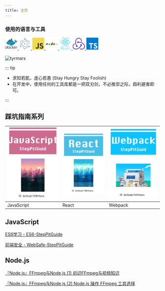 ```yaml
---
title: 主页
---
```


<h3 align="left">使用的语言与工具</h3>
<p align="left"> <a href="https://www.docker.com/" target="_blank"> <img src="https://raw.githubusercontent.com/devicons/devicon/master/icons/docker/docker-original-wordmark.svg" alt="docker" width="40" height="40"/> </a> <a href="https://www.electronjs.org" target="_blank"> <img src="https://raw.githubusercontent.com/devicons/devicon/master/icons/electron/electron-original.svg" alt="electron" width="40" height="40"/> </a> <a href="https://developer.mozilla.org/en-US/docs/Web/JavaScript" target="_blank"> <img src="https://raw.githubusercontent.com/devicons/devicon/master/icons/javascript/javascript-original.svg" alt="javascript" width="40" height="40"/> </a> <a href="https://nodejs.org" target="_blank"> <img src="https://raw.githubusercontent.com/devicons/devicon/master/icons/nodejs/nodejs-original-wordmark.svg" alt="nodejs" width="40" height="40"/> </a> <a href="https://reactjs.org/" target="_blank"> <img src="https://raw.githubusercontent.com/devicons/devicon/master/icons/react/react-original-wordmark.svg" alt="react" width="40" height="40"/> </a> <a href="https://redux.js.org" target="_blank"> <img src="https://raw.githubusercontent.com/devicons/devicon/master/icons/redux/redux-original.svg" alt="redux" width="40" height="40"/> </a> <a href="https://www.typescriptlang.org/" target="_blank"> <img src="https://raw.githubusercontent.com/devicons/devicon/master/icons/typescript/typescript-original.svg" alt="typescript" width="40" height="40"/> </a> </p>

<div>
  <img align="center" src="https://github-readme-stats.vercel.app/api?username=tyrmars&show_icons=true&locale=en" alt="tyrmars" />
</div>

::: tip

* 求知若飢，虛心若愚 (Stay Hungry Stay Foolish)
* 在开发中，使用任何的工具库都是一把双刃剑，不必推崇之际，趋利避害即可。

:::

## 踩坑指南系列

|  [![JavaScript](./fe/image/JavaScript.png)](https://jonathan-zhang.gitbook.io/javascript-steppitguide/)   | [![react](./fe/image/React.png)](https://jonathan-zhang.gitbook.io/react-steppitguide/)  | [![webpack](./fe/image/WebPack.png)](https://jonathan-zhang.gitbook.io/webpack-steppitguide/) |
|  ----  | ----  | ---- |
| JavaScript  | React | Webpack |

## JavaScript

[ES6学习 - ES6-StepPitGuide](https://github.com/TYRMars/ES6-StepPitGuide)

[前端安全 - WebSafe-StepPitGuide](https://github.com/TYRMars/WebSafe-StepPitGuide)

## Node.js

[『Node.js』FFmpeg与Node.js (1) 初识FFmpeg与视频知识](https://segmentfault.com/a/1190000021366234)

[『Node.js』FFmpeg与Node.js (2) Node.js 操作 FFmpeg 工具选择](https://segmentfault.com/a/1190000022026917)

